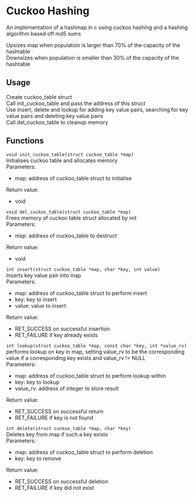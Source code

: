 Cuckoo Hashing
==============
An implementation of a hashmap in c using cuckoo hashing and a hashing algorithm based off md5 sums

Upsizes map when population is larger than 70% of the capacity of the hashtable  
Downsizes when population is smaller than 30% of the capacity of the hashtable

Usage
----
Create cuckoo_table struct  
Call init_cuckoo_table and pass the address of this struct  
Use insert, delete and lookup for adding key value pairs, searching for key value pairs and deleting key value pairs  
Call del_cuckoo_table to cleanup memory

Functions
-------

`void init_cuckoo_table(struct cuckoo_table *map)`  
Initialises cuckoo table and allocates memory  
Parameters:  
* map: address of cuckoo_table struct to initialise  

Return value:  
* void  

`void del_cuckoo_table(struct cuckoo_table *map)`  
Frees memory of cuckoo table struct allocated by init  
Parameters:  
* map: address of cuckoo_table to destruct  

Return value:  
* void  

`int insert(struct cuckoo_table *map, char *key, int value)`  
Inserts key value pair into map  
Parameters:  
* map: address of cuckoo_table struct to perform insert  
* key: key to insert  
* value: value to insert  

Return value:  
* RET_SUCCESS on successful insertion  
* RET_FAILURE if key already exists  

`int lookup(struct cuckoo_table *map, const char *key, int *value_rv)`  
performs lookup on key in map, setting value_rv to be the corresponding value if a corresponding key exists and value_rv != NULL  
Parameters:  
* map: address of cuckoo_table struct to perform lookup within  
* key: key to lookup  
* value_rv: address of integer to store result  

Return value:  
* RET_SUCCESS on successful return  
* RET_FAILURE if key is not found  

`int delete(struct cuckoo_table *map, char *key)`  
Deletes key from map if such a key exists  
Parameters:  
* map: address of cuckoo_table struct to perform deletion  
* key: key to remove  

Return value:  
* RET_SUCCESS on successful deletion  
* RET_FAILURE if key did not exist  

